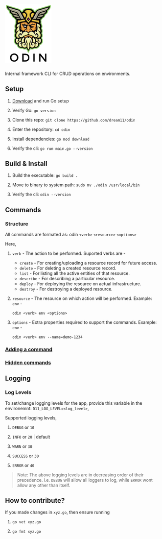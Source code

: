 # <img src="./docs/odin-logo.jpg" alt="Odin" title="Odin: Internal framework CLI for CRUD operations on environments." width="30%" height="30%">

Internal framework CLI for CRUD operations on environments.

## Setup

1. [Download](https://golang.org/dl/go1.17.1.darwin-amd64.pkg) and run Go setup

2. Verify Go: `go version`

3. Clone this repo: `git clone https://github.com/dream11/odin`

4. Enter the repository: `cd odin`

5. Install dependencies: `go mod download`

6. Verify the cli: `go run main.go --version`

## Build & Install

1. Build the executable: `go build .`

2. Move to binary to system path: `sudo mv ./odin /usr/local/bin`

3. Verify the cli: `odin --version`

## Commands

### Structure

All commands are formated as: odin `<verb>` `<resource>` `<options>`

Here,

1. `verb` - The action to be performed. Suported verbs are -

    - `create` - For creating/uploading a resource record for future access.
    - `delete` - For deleting a created resource record.
    - `list` - For listing all the active entities of that resource.
    - `describe` - For describing a particular resource.
    - `deploy` - For deploying the resource on actual infrastructure.
    - `destroy` - For destroying a deployed resource.

2. `resource` - The resource on which action will be performed. Example: `env` -

    ```shell
    odin <verb> env <options>
    ```

3. `options` - Extra properties required to support the commands. Example: `env` -

    ```shell
    odin <verb> env --name=demo-1234
    ```

### [Adding a command](./docs/ADD_COMMAND.md)

### [Hidden commands](./docs/HIDDEN_COMMAND.md)

## Logging

### Log Levels

To set/change logging levels for the app, provide this variable in the environemnt: `D11_LOG_LEVEL=<log_level>`,

Supported logging levels,

1. `DEBUG` or `10`

2. `INFO` or `20` | default

3. `WARN` or `30`

4. `SUCCESS` or `30`

5. `ERROR` or `40`

> Note: The above logging levels are in decreasing order of their precedence. i.e. `DEBUG` will allow all loggers to log, while `ERROR` wont allow any other than itself.

## How to contribute?

If you made changes in `xyz.go`, then ensure running

1. `go vet xyz.go`

2. `go fmt xyz.go`
